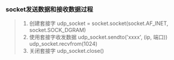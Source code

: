 ### socket发送数据和接收数据过程
> 1. 创建套接字
    udp_socket = socket.socket(socket.AF_INET, socket.SOCK_DGRAM)
> 2. 使用套接字收发数据
    udp_socket.sendto('xxxx', (ip, 端口))
    udp_socket.recvfrom(1024)
> 3. 关闭套接字
    udp_socket.close()
